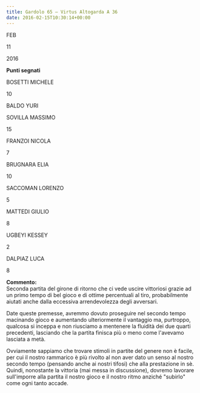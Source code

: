 ```yaml
---
title: Gardolo 65 – Virtus Altogarda A 36
date: 2016-02-15T10:30:14+00:00
---
```

FEB

11

2016

**Punti segnati**

BOSETTI MICHELE

10

BALDO YURI

SOVILLA MASSIMO

15

FRANZOI NICOLA

7

BRUGNARA ELIA

10

SACCOMAN LORENZO

5

MATTEDI GIULIO

8

UGBEYI KESSEY

2

DALPIAZ LUCA

8

**Commento:**  
Seconda partita del girone di ritorno che ci vede uscire vittoriosi grazie ad un primo tempo di bel gioco e di ottime percentuali al tiro, probabilmente aiutati anche dalla eccessiva arrendevolezza degli avversari.

Date queste premesse, avremmo dovuto proseguire nel secondo tempo macinando gioco e aumentando ulteriormente il vantaggio ma, purtroppo, qualcosa si inceppa e non riusciamo a mentenere la fluidità dei due quarti precedenti, lasciando che la partita finisca più o meno come l'avevamo lasciata a metà.

Ovviamente sappiamo che trovare stimoli in partite del genere non è facile, per cui il nostro rammarico è più rivolto al non aver dato un senso al nostro secondo tempo (pensando anche ai nostri tifosi) che alla prestazione in sè. Quindi, nonostante la vittoria (mai messa in discussione), dovremo lavorare sull'imporre alla partita il nostro gioco e il nostro ritmo anziché "subirlo" come ogni tanto accade.